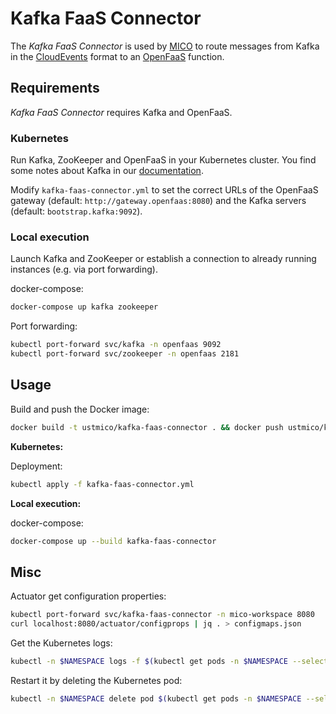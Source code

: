# Kafka FaaS Connector

The *Kafka FaaS Connector* is used by [MICO](https://github.com/UST-MICO/mico) to route messages from Kafka in the [CloudEvents](https://github.com/cloudevents/spec) format to an [OpenFaaS](https://github.com/openfaas/faas) function.

## Requirements

*Kafka FaaS Connector* requires Kafka and OpenFaaS.

### Kubernetes

Run Kafka, ZooKeeper and OpenFaaS in your Kubernetes cluster.
You find some notes about Kafka in our [documentation](https://mico-docs.readthedocs.io/en/latest/setup/kubernetes/kafka.html).

Modify `kafka-faas-connector.yml` to set the correct URLs of the OpenFaaS gateway (default: `http://gateway.openfaas:8080`) and the Kafka servers (default: `bootstrap.kafka:9092`).

### Local execution

Launch Kafka and ZooKeeper or establish a connection to already running instances (e.g. via port forwarding).

docker-compose:
```bash
docker-compose up kafka zookeeper
```

Port forwarding:
```bash
kubectl port-forward svc/kafka -n openfaas 9092
kubectl port-forward svc/zookeeper -n openfaas 2181
```

## Usage

Build and push the Docker image:
```bash
docker build -t ustmico/kafka-faas-connector . && docker push ustmico/kafka-faas-connector
```

**Kubernetes:**

Deployment:
```bash
kubectl apply -f kafka-faas-connector.yml
```

**Local execution:**

docker-compose:
```bash
docker-compose up --build kafka-faas-connector
```

## Misc

Actuator get configuration properties:
```bash
kubectl port-forward svc/kafka-faas-connector -n mico-workspace 8080
curl localhost:8080/actuator/configprops | jq . > configmaps.json
```

Get the Kubernetes logs:
```bash
kubectl -n $NAMESPACE logs -f $(kubectl get pods -n $NAMESPACE --selector=run=kafka-faas-connector --output=jsonpath={.items..metadata.name})
```

Restart it by deleting the Kubernetes pod:
```bash
kubectl -n $NAMESPACE delete pod $(kubectl get pods -n $NAMESPACE --selector=run=kafka-faas-connector --output=jsonpath={.items..metadata.name})
```
